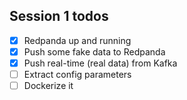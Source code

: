## Session 1 todos

- [x] Redpanda up and running
- [x] Push some fake data to Redpanda
- [x] Push real-time (real data) from Kafka
- [ ] Extract config parameters
- [ ] Dockerize it
